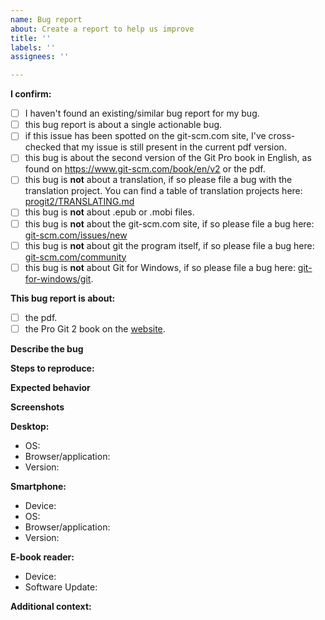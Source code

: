 ```yaml
---
name: Bug report
about: Create a report to help us improve
title: ''
labels: ''
assignees: ''

---
```


**I confirm:**
<!-- To mark a task as complete, use [x] -->
- [ ] I haven't found an existing/similar bug report for my bug.
- [ ] this bug report is about a single actionable bug.
- [ ] if this issue has been spotted on the git-scm.com site, I've cross-checked that my issue is still present in the current pdf version.
- [ ] this bug is about the second version of the Git Pro book in English, as found on https://www.git-scm.com/book/en/v2 or the pdf.
- [ ] this bug is **not** about a translation, if so please file a bug with the translation project. You can find a table of translation projects here: [progit2/TRANSLATING.md](https://github.com/progit/progit2/blob/master/TRANSLATING.md)
- [ ] this bug is **not** about .epub or .mobi files.
- [ ] this bug is **not** about the git-scm.com site, if so please file a bug here: [git-scm.com/issues/new](https://github.com/git/git-scm.com/issues/new)
- [ ] this bug is **not** about git the program itself, if so please file a bug here: [git-scm.com/community](https://git-scm.com/community)
- [ ] this bug is **not** about Git for Windows, if so please file a bug here: [git-for-windows/git](https://github.com/git-for-windows/git).

**This bug report is about:**
<!--  Use [x] to mark a box. -->
- [ ] the pdf.
- [ ] the Pro Git 2 book on the [website](https://www.git-scm.com/book/en/v2).

**Describe the bug**
<!-- A clear and concise description of what the bug is. -->

**Steps to reproduce:**
<!-- Please write the steps needed to reproduce the bug here. -->
<!-- 1. Go to '...' -->
<!-- 2. Click on '....' -->
<!-- 3. Scroll down to '....' -->
<!-- 4. See error -->

**Expected behavior**
<!-- A clear and concise description of what you expected to happen. -->

**Screenshots**
<!-- If applicable, add screenshots to help explain your problem. -->

**Desktop:**
 - OS: <!--[e.g. iOS] -->
 - Browser/application: <!-- [e.g. chrome, safari, Evince, Adobe Acrobat Reader] -->
 - Version: <!-- [e.g. 22] -->

**Smartphone:**
 - Device: <!-- [e.g. iPhone6] -->
 - OS: <!-- [e.g. iOS8.1] -->
 - Browser/application: <!-- [e.g. stock browser, safari, Adobe Acrobat Reader] -->
 - Version: <!-- [e.g. 22] -->

**E-book reader:**
 - Device: <!-- [e.g. Amazon Kindle Paperwhite 10th generation, Kobo Clara HD] -->
 - Software Update: <!-- [e.g. version 5.11.1 for Amazon Kindle] -->

**Additional context:**
<!-- Add any other context about the problem here. -->
<!-- You can also put references to similar bugs here. -->
